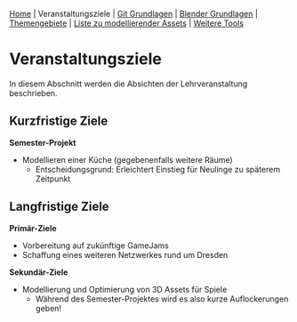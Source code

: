 [Home](../README.md)
| Veranstaltungsziele
| [Git Grundlagen](./git_grundlagen.md)
| [Blender Grundlagen](./blender_grundlagen.md)
| [Themengebiete](./themengebiete.md)
| [Liste zu modellierender Assets](./asset_liste.md)
| [Weitere Tools](./tools.md)

# Veranstaltungsziele

In diesem Abschnitt werden die Absichten der Lehrveranstaltung beschrieben.

## Kurzfristige Ziele

<b>Semester-Projekt</b>
- Modellieren einer Küche (gegebenenfalls weitere Räume)
    - Entscheidungsgrund: Erleichtert Einstieg für Neulinge zu späterem Zeitpunkt 

## Langfristige Ziele

<b>Primär-Ziele</b>
- Vorbereitung auf zukünftige GameJams
- Schaffung eines weiteren Netzwerkes rund um Dresden

<b>Sekundär-Ziele</b>
- Modellierung und Optimierung von 3D Assets für Spiele 
    - Während des Semester-Projektes wird es also kurze Auflockerungen geben!
